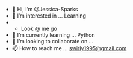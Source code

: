 - 👋 Hi, I’m @Jessica-Sparks
- 👀 I’m interested in ... Learning
- - Look @ me go
- 🌱 I’m currently learning ... Python
- 💞️ I’m looking to collaborate on ...
- 📫 How to reach me ... swirly1995@gmail.com 

<!---
Jessica-Sparks/Jessica-Sparks is a ✨ special ✨ repository because its `README.md` (this file) appears on your GitHub profile.
You can click the Preview link to take a look at your changes.
--->
